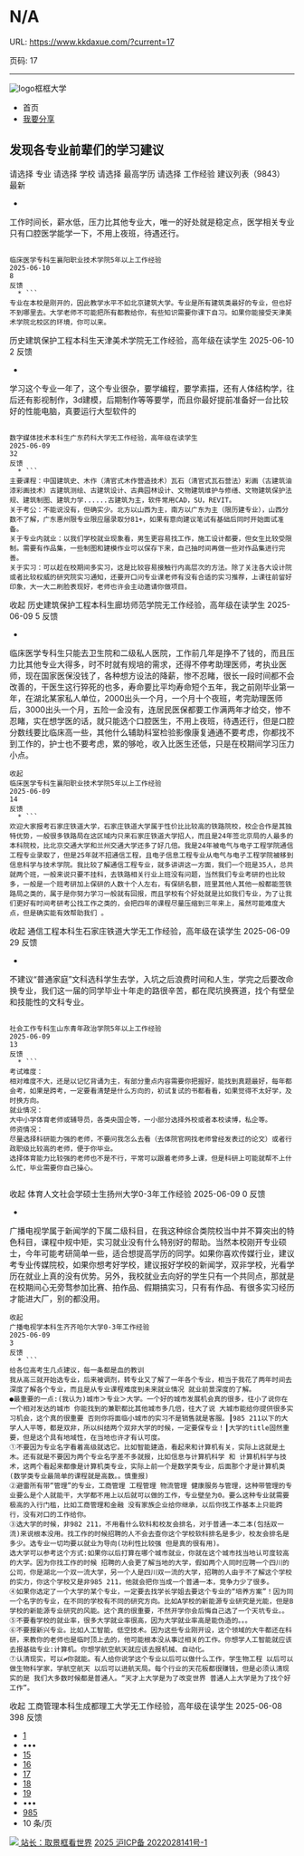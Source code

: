 # N/A

URL: https://www.kkdaxue.com/?current=17

页码: 17

---

![logo](https://www.kkdaxue.com/?current=17)框框大学
  * 首页
  * [我要分享](https://www.kkdaxue.com/post/add)


## 发现各专业前辈们的学习建议
请选择
专业
请选择
学校
请选择
最高学历
请选择
工作经验
建议列表（9843）
最新
  * ```
工作时间长，薪水低，压力比其他专业大，唯一的好处就是稳定点，医学相关专业只有口腔医学能学一下，不用上夜班，待遇还行。
```

临床医学专科生襄阳职业技术学院5年以上工作经验
2025-06-10
8
反馈
  * ```
专业在本校是刚开的，因此教学水平不如北京建筑大学。专业是所有建筑类最好的专业，但也好不到哪里去。大学老师不可能把所有都教给你，有些知识需要你课下自习。如果你能接受天津美术学院北校区的环境，你可以来。
```

历史建筑保护工程本科生天津美术学院无工作经验，高年级在读学生
2025-06-10
2
反馈
  * ```
学习这个专业一年了，这个专业很杂，要学编程，要学素描，还有人体结构学，往后还有影视制作，3d建模，后期制作等等要学，而且你最好提前准备好一台比较好的性能电脑，真要运行大型软件的
```

数字媒体技术本科生广东药科大学无工作经验，高年级在读学生
2025-06-09
32
反馈
  * ```
主要课程：中国建筑史、木作（清官式木作营造技术）瓦石（清官式瓦石营法）彩画（古建筑油漆彩画技术）古建筑测绘、古建筑设计、古典园林设计、文物建筑维护与修缮、文物建筑保护法规、建筑制图、建筑力学......古建筑为主，软件常用CAD，SU，REVIT。
关于考公：不能说没有，但确实少。北方以山西为主，南方以广东为主（限历建专业），山西分数不了解，广东惠州限专业限应届录取分81+，如果有意向建议笔试有基础后同时开始面试准备。
关于专业内就业：以我们学校就业现象看，男生更容易找工作，施工设计都要，但女生比较受限制。需要有作品集，一些制图和建模作业可以保存下来，自己抽时间再做一些对作品集进行完善。
关于实习：可以趁在校期间多实习，这是比较容易接触行内高层次的方法。除了关注各大设计院或者比较权威的研究院实习通知，还要开口问专业课老师有没有合适的实习推荐，上课往前留好印象，大一大二刷脸表现好，老师也许会主动邀请你做项目。

```
收起
历史建筑保护工程本科生廊坊师范学院无工作经验，高年级在读学生
2025-06-09
5
反馈
  * ```
临床医学专科生只能去卫生院和二级私人医院，工作前几年是挣不了钱的，而且压力比其他专业大得多，时不时就有规培的需求，还得不停考助理医师，考执业医师，现在国家医保没钱了，各种想方设法的降薪，惨不忍睹，很长一段时间都不会改善的，干医生这行猝死的也多，寿命要比平均寿命短个五年，我之前刚毕业第一年，在湖北某家私人单位，2000出头一个月，一个月十个夜班，考完助理医师后，3000出头一个月，五险一金没有，连居民医保都要工作满两年才给交，惨不忍睹，实在想学医的话，就只能选个口腔医生，不用上夜班，待遇还行，但是口腔分数线要比临床高一些，其他什么辅助科室检验影像康复通通不要考虑，你都找不到工作的，护士也不要考虑，累的够呛，收入比医生还低，只是在校期间学习压力小点。
```
收起
临床医学专科生襄阳职业技术学院5年以上工作经验
2025-06-09
14
反馈
  * ```
欢迎大家报考石家庄铁道大学，石家庄铁道大学属于性价比比较高的铁路院校，校企合作是其独特优势，一般很多铁路局在这区域内只来石家庄铁道大学招人，而且是24年签北京局的人最多的本科院校，比北京交通大学和兰州交通大学还多了好几倍。我是24年被电气与电子工程学院通信工程专业录取了，但是25年就不招通信工程，且电子信息工程专业从电气与电子工程学院被移到信息科学与技术学院。我比较了解通信工程专业，就多讲讲这一方面，我们一个班是35人，总共就两个班，一般来说只要不挂科，去铁路相关行业上班没有问题，当然我们专业考研的也比较多，一般是一个班考研加上保研的人数十个人左右，有保研名额，班里其他人其他一般都能签铁路局之类的，属于是你努力学习一般就有回报，而且学校有个好处就是比如我们专业，为了让我们更好有时间考研考公找工作之类的，会把四年的课程尽量压缩到三年来上，虽然可能难度大点，但是确实能有效帮助我们 。
```
收起
通信工程本科生石家庄铁道大学无工作经验，高年级在读学生
2025-06-09
29
反馈
  * ```
不建议“普通家庭”文科选科学生去学，入坑之后浪费时间和人生，学完之后要改命换专业，我们这一届的同学毕业十年走的路很辛苦，都在爬坑换赛道，找个有壁垒和技能性的文科专业。
```

社会工作专科生山东青年政治学院5年以上工作经验
2025-06-09
13
反馈
  * ```
考试难度：
相对难度不大，还是以记忆背诵为主，有部分重点内容需要你把握好，能找到真题最好，每年都会考，如果是跨考，一定要看清楚是什么方向的，初试复试的书都看看，如果觉得不太好学，及时换方向。
就业情况：
大中小学体育老师或辅导员，各类央国企等，一小部分选择外校或者本校读博，私企等。
师资情况：
尽量选择科研能力强的老师，不要问我怎么去看（去体院官网找老师曾经发表过的论文）或者行政职级比较高的老师，便于你毕业。
选择体育能力比较强的老师也不是不行，平常可以跟着老师多上课，但是科研上可能就帮不上什么忙，毕业需要你自己操心。


```
收起
体育人文社会学硕士生扬州大学0-3年工作经验
2025-06-09
0
反馈
  * ```
广播电视学属于新闻学的下属二级科目，在我这种综合类院校当中并不算突出的特色科目，课程中规中矩，实习就业没有什么特别好的帮助。当然本校刚开专业硕士，今年可能考研简单一些，适合想提高学历的同学。如果你喜欢传媒行业，建议考专业传媒院校，如果你想考好学校，建议报好学校的新闻学，双非学校，光看学历在就业上真的没有优势。另外，我校就业去向好的学生只有一个共同点，那就是在校期间心无旁骛参加比赛、拍作品、假期搞实习，只有有作品、有很多实习经历才能进大厂，别的都没用。
```
收起
广播电视学本科生齐齐哈尔大学0-3年工作经验
2025-06-09
3
反馈
  * ```
给各位高考生几点建议，每一条都是血的教训
我从高三就开始选专业，后来被调剂，转专业又了解了一年各个专业，相当于我花了两年时间去深度了解各个专业，而且是从专业课程难度到未来就业情况 就业前景深度的了解。
●最重要的一点:(我认为)城市＞专业＞大学。一个好的城市发展机会真的很多，往小了说你在一个相对发达的城市 你能找到的兼职都比其他城市多几倍，往大了说 大城市能给你提供很多实习机会，这个真的很重要 否则你将面临小城市的实习不是销售就是客服。┃985 211以下的大学人人平等，都是双非，所以纠结两个双非大学的时候，一定要保专业！┃大学的title固然重要，但是这个具有地域性，在当地也许才有认可度。
①不要因为专业名字看着高级就选它。比如智能建造，看起来和计算机有关，实际上这就是土木。还有就是不要因为两个专业名字差不多就报，比如信息与计算机科学 和 计算机科学与技术，这两个看起来都像是计算机类专业，实际上前一个是数学类专业，后面那个才是计算机类(数学类专业最简单的课程就是高数。。慎重报)
②避雷所有带“管理”的专业，工商管理 工程管理 物流管理 健康服务与管理，这种带管理的专业要么是个人就能干，大学都不用上以后就可以做的工作，专业壁垒为0。要么这种专业就需要极高的入行门槛，比如工商管理和金融 没有家族企业给你继承，以后你找工作基本上只能跨行，没有对口的工作给你。
③选大学的时候，非982 211，不用看什么软科和校友会排名，对于普通一本二本(包括双一流)来说根本没用。找工作的时候招聘的人不会去查你这个学校软科排名是多少，校友会排名是多少。选专业一切均要以就业为导向(功利性比较强 但是真的很有用)。
选大学可以参考这个方式:如果你以后打算在哪个城市就业，你就在这个城市找当地认可度较高的大学。因为你找工作的时候 招聘的人会更了解当地的大学，假如两个人同时应聘一个四川的公司，你是湖北一个双一流大学，另一个人是四川双一流的大学，招聘的人由于不了解这个学校的实力，你这个学校又是非985 211，他就会把你当成一个普通一本，竞争力少了很多。
④如果你选定了一个大学的某个专业，一定要去找学长学姐去要这个专业的“培养方案”！因为同一个名字的专业，在不同的学校有不同的研究方向。比如A学校的新能源专业研究是光能，但是B学校的新能源专业研究的风能。这个真的很重要，不然开学你会后悔自己选了一个天坑专业。。
⑤不要看学校的就业率，很多大学就业率很高，因为大学就业率高是能伪造的。。。
⑥不要报新兴专业。比如人工智能，低空技术。因为这些专业刚开设，这个领域的大牛都还在科研，来教你的老师也是临时顶上去的，他可能根本没从事过相关的工作。你想学人工智能就应该去报基础专业:计算机。你想学航空航天就应该去报机械、自动化。
⑦认清现实，可以≠你就能。有人给你说学这个专业以后可以做什么工作，学生物工程 以后可以做生物科学家，学航空航天 以后可以进航天局。每个行业的天花板都很赚钱，但是必须认清现实的是 我们大多数时候都是普通人。“天才上大学是为了改变世界 普通人上大学是为了找个好工作”。
```
收起
工商管理本科生成都理工大学无工作经验，高年级在读学生
2025-06-08
398
反馈


  * [1](https://www.kkdaxue.com/?current=1)
  * •••
  * [15](https://www.kkdaxue.com/?current=15)
  * [16](https://www.kkdaxue.com/?current=16)
  * [17](https://www.kkdaxue.com/?current=17)
  * [18](https://www.kkdaxue.com/?current=18)
  * [19](https://www.kkdaxue.com/?current=19)
  * •••
  * [985](https://www.kkdaxue.com/?current=985)
  * 10 条/页


[![](https://www.kkdaxue.com/?current=17) 站长：取景框看世界](https://space.bilibili.com/40427625 "1")[](https://space.bilibili.com/12890453 "2")[](https://www.laoyujianli.com "resume")
[2025 沪ICP备 2022028141号-1](https://beian.miit.gov.cn/)
